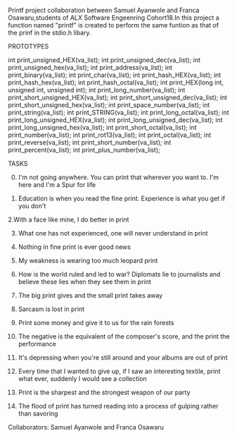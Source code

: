Printf project collaboration between Samuel Ayanwole and Franca Osawaru,students of ALX Software Engeenring Cohort18.In this project a function named "printf" is created to perform the same funtion as that of the prinf in the stdio.h libary.

PROTOTYPES


int print_unsigned_HEX(va_list);
int print_unsigned_dec(va_list);
int print_unsigned_hex(va_list);
int print_address(va_list);
int print_binary(va_list);
int print_char(va_list);
int print_hash_HEX(va_list);
int print_hash_hex(va_list);
int print_hash_octal(va_list);
int print_HEX(long int, unsigned int, unsigned int);
int print_long_number(va_list);
int print_short_unsigned_HEX(va_list);
int print_short_unsigned_dec(va_list);
int print_short_unsigned_hex(va_list);
int print_space_number(va_list);
int print_string(va_list);
int print_STRING(va_list);
int print_long_octal(va_list);
int print_long_unsigned_HEX(va_list);
int print_long_unsigned_dec(va_list);
int print_long_unsigned_hex(va_list);
int print_short_octal(va_list);
int print_number(va_list);
int print_rot13(va_list);
int print_octal(va_list);
int print_reverse(va_list);
int print_short_number(va_list);
int print_percent(va_list);
int print_plus_number(va_list);



TASKS



0. I'm not going anywhere. You can print that wherever you want to.
I'm here and I'm a Spur for life



1. Education is when you read the fine print.
Experience is what you get if you don't


2.With a face like mine, I do better in print


3. What one has not experienced, one will never understand in print


4. Nothing in fine print is ever good news


5. My weakness is wearing too much leopard print


6. How is the world ruled and led to war?
Diplomats lie to journalists and believe these lies when they see them in print


7. The big print gives and the small print takes away



8. Sarcasm is lost in print


9. Print some money and give it to us for the rain forests


10. The negative is the equivalent of the composer's score,
and the print the performance


11. It's depressing when you're still around 
and your albums are out of print


12. Every time that I wanted to give up, 
if I saw an interesting textile, print what ever, 
suddenly I would see a collection


13. Print is the sharpest and the strongest weapon of our party


14. The flood of print has turned reading into a process of gulping rather than savoring



Collaborators:
Samuel Ayanwole and Franca Osawaru

